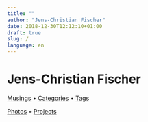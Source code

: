 ```yaml
---
title: ""
author: "Jens-Christian Fischer"
date: 2018-12-30T12:12:10+01:00
draft: true
slug: /
language: en
---
```



# Jens-Christian Fischer



[Musings](/musings/) &bull; [Categories](/categories/) &bull; [Tags](/tags/)

[Photos](/photos/) &bull; [Projects](/projects/)
